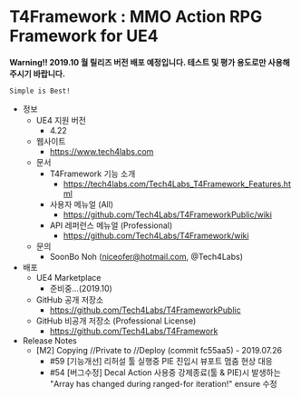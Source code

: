 # T4Framework : MMO Action RPG Framework for UE4

**Warning!! 2019.10 월 릴리즈 버전 배포 예정입니다. 테스트 및 평가 용도로만 사용해주시기 바랍니다.**

``` 
Simple is Best!
``` 

- 정보
  - UE4 지원 버전
    - 4.22
  - 웹사이트
    - <https://www.tech4labs.com>
  - 문서
    - T4Framework 기능 소개
	  - <https://tech4labs.com/Tech4Labs_T4Framework_Features.html>
    - 사용자 메뉴얼 (All)
      - <https://github.com/Tech4Labs/T4FrameworkPublic/wiki>
    - API 레퍼런스 메뉴얼 (Professional)
      - <https://github.com/Tech4Labs/T4Framework/wiki>
  - 문의
    - SoonBo Noh (<niceofer@hotmail.com>, @Tech4Labs)
- 배포
  - UE4 Marketplace
    - 준비중...(2019.10)
  - GitHub 공개 저장소
    - <https://github.com/Tech4Labs/T4FrameworkPublic>
  - GitHub 비공개 저장소 (Professional License)
    - <https://github.com/Tech4Labs/T4Framework>
- Release Notes
  - [M2] Copying //Private to //Deploy (commit fc55aa5) - 2019.07.26
    - #59 [기능개선] 리허설 툴 실행중 PIE 진입시 뷰포트 멈춤 현상 대응
    - #54 [버그수정] Decal Action 사용중 강제종료(툴 & PIE)시 발생하는 "Array has changed during ranged-for iteration!" ensure 수정
